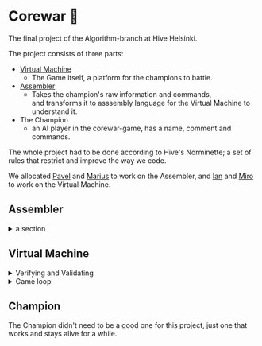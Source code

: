 # Corewar 👾
The final project of the Algorithm-branch at Hive Helsinki.  

The project consists of three parts:  
- [Virtual Machine](#Virtual-Machine)   
  * The Game itself, a platform for the champions to battle.  
- [Assembler](#Assembler)  
  * Takes the champion's raw information and commands,  
  and transforms it to asssembly language for the Virtual Machine to understand it.  
- The Champion  
  * an AI player in the corewar-game, has a name, comment and commands.  
  
The whole project had to be done according to Hive's Norminette; a set of rules that restrict and improve the way we code.  

We allocated [Pavel](https://github.com/pavel-arkharov) and [Marius](https://github.com/Sickology101) to work on the Assembler, and [Ian](https://github.com/IanGaplichnik) and [Miro](https://github.com/MiroTissari) to work on the Virtual Machine.  
  
  
## Assembler

<details><summary>a section</summary>
<p>

To be released soon.

</p>
</details>
  
  
  
  
## Virtual Machine
<details><summary>Verifying and Validating</summary>
<p>
  
The Virtual Machine starts with parsing and verifying the input.  
While doing so, we also check if there are flags present, and save that information for the printing part.  
There can be 1 - 4 players, the extension has to be _.cor_, and supported flags are -n [nbr] & -dump [nbr].
  
  
Then we read the files one by one, perform various validations and save the data into _s_player_ -struct.  
The validation includes checkin the _Magic Header_, _champion name_, _champion comment_, the _size of the executable code_, and the _executable code_ itself. There are _Null separators_ in between, and the sizes of _Magic Header_, _name_ and _comment_ are prefixed.  
  
| <img style="float:right" width="400" alt="honkyJoe cor" src="https://user-images.githubusercontent.com/90178358/219679483-5511009a-6850-4fe5-a1d2-645d6ccf3ad0.jpeg#right"> |
|:--:|
|<em>first part of the .cor -file</em>|
</p>
</details>
  
  
<details><summary>Game loop</summary>
<p>
  
To be released soon

</p>
</details>
  
  
  
  
## Champion
  
The Champion didn't need to be a good one for this project, just one that works and stays alive for a while.
  
  
  
  
  

